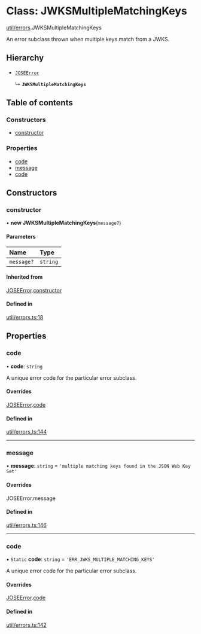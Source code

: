 # Class: JWKSMultipleMatchingKeys

[util/errors](../modules/util_errors.md).JWKSMultipleMatchingKeys

An error subclass thrown when multiple keys match from a JWKS.

## Hierarchy

- [`JOSEError`](util_errors.JOSEError.md)

  ↳ **`JWKSMultipleMatchingKeys`**

## Table of contents

### Constructors

- [constructor](util_errors.JWKSMultipleMatchingKeys.md#constructor)

### Properties

- [code](util_errors.JWKSMultipleMatchingKeys.md#code)
- [message](util_errors.JWKSMultipleMatchingKeys.md#message)
- [code](util_errors.JWKSMultipleMatchingKeys.md#code)

## Constructors

### constructor

• **new JWKSMultipleMatchingKeys**(`message?`)

#### Parameters

| Name | Type |
| :------ | :------ |
| `message?` | `string` |

#### Inherited from

[JOSEError](util_errors.JOSEError.md).[constructor](util_errors.JOSEError.md#constructor)

#### Defined in

[util/errors.ts:18](https://github.com/panva/jose/blob/v3.14.1/src/util/errors.ts#L18)

## Properties

### code

• **code**: `string`

A unique error code for the particular error subclass.

#### Overrides

[JOSEError](util_errors.JOSEError.md).[code](util_errors.JOSEError.md#code)

#### Defined in

[util/errors.ts:144](https://github.com/panva/jose/blob/v3.14.1/src/util/errors.ts#L144)

___

### message

• **message**: `string` = `'multiple matching keys found in the JSON Web Key Set'`

#### Overrides

JOSEError.message

#### Defined in

[util/errors.ts:146](https://github.com/panva/jose/blob/v3.14.1/src/util/errors.ts#L146)

___

### code

▪ `Static` **code**: `string` = `'ERR_JWKS_MULTIPLE_MATCHING_KEYS'`

A unique error code for the particular error subclass.

#### Overrides

[JOSEError](util_errors.JOSEError.md).[code](util_errors.JOSEError.md#code)

#### Defined in

[util/errors.ts:142](https://github.com/panva/jose/blob/v3.14.1/src/util/errors.ts#L142)
